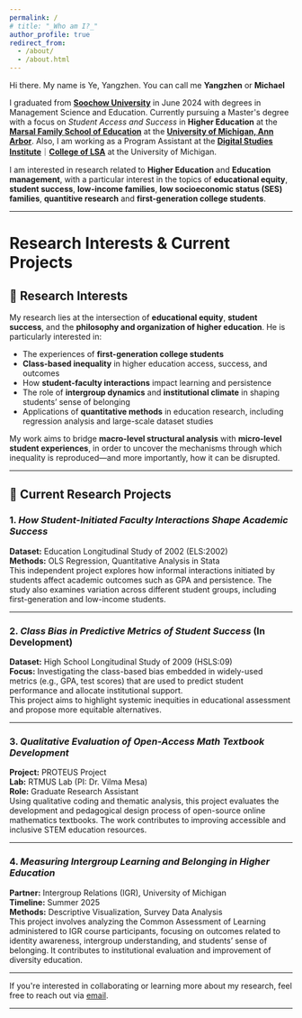 ```yaml
---
permalink: /
# title: "_Who am I?_"
author_profile: true
redirect_from: 
  - /about/
  - /about.html
---
```


Hi there. My name is Ye, Yangzhen. You can call me **Yangzhen** or **Michael** 

I graduated from [**Soochow University**](http://eng.suda.edu.cn/) in June 2024 with degrees in Management Science and Education. Currently pursuing a Master's degree with a focus on _Student Access and Success_ in **Higher Education** at the [**Marsal Family School of Education**](https://marsal.umich.edu/) at the [**University of Michigan, Ann Arbor**](https://umich.edu/). Also, I am working as a Program Assistant at the [**Digital Studies Institute**](https://www.digitalstudies.umich.edu/)｜[**College of LSA**](https://lsa.umich.edu/) at the University of Michigan. 

I am interested in research related to **Higher Education** and **Education management**, with a particular interest in the topics of **educational equity**, **student success**, **low-income families**, **low socioeconomic status (SES) families**, **quantitive research** and **first-generation college students**.

---
# Research Interests & Current Projects

## 🎯 Research Interests

My research lies at the intersection of **educational equity**, **student success**, and the **philosophy and organization of higher education**. He is particularly interested in:

- The experiences of **first-generation college students**
- **Class-based inequality** in higher education access, success, and outcomes
- How **student-faculty interactions** impact learning and persistence
- The role of **intergroup dynamics** and **institutional climate** in shaping students’ sense of belonging
- Applications of **quantitative methods** in education research, including regression analysis and large-scale dataset studies

My work aims to bridge **macro-level structural analysis** with **micro-level student experiences**, in order to uncover the mechanisms through which inequality is reproduced—and more importantly, how it can be disrupted.

---

## 🔬 Current Research Projects

### 1. *How Student-Initiated Faculty Interactions Shape Academic Success*  
**Dataset:** Education Longitudinal Study of 2002 (ELS:2002)  
**Methods:** OLS Regression, Quantitative Analysis in Stata  
This independent project explores how informal interactions initiated by students affect academic outcomes such as GPA and persistence. The study also examines variation across different student groups, including first-generation and low-income students.

---

### 2. *Class Bias in Predictive Metrics of Student Success* (In Development)  
**Dataset:** High School Longitudinal Study of 2009 (HSLS:09)  
**Focus:** Investigating the class-based bias embedded in widely-used metrics (e.g., GPA, test scores) that are used to predict student performance and allocate institutional support.  
This project aims to highlight systemic inequities in educational assessment and propose more equitable alternatives.

---

### 3. *Qualitative Evaluation of Open-Access Math Textbook Development*  
**Project:** PROTEUS Project  
**Lab:** RTMUS Lab (PI: Dr. Vilma Mesa)  
**Role:** Graduate Research Assistant  
Using qualitative coding and thematic analysis, this project evaluates the development and pedagogical design process of open-source online mathematics textbooks. The work contributes to improving accessible and inclusive STEM education resources.

---

### 4. *Measuring Intergroup Learning and Belonging in Higher Education*  
**Partner:** Intergroup Relations (IGR), University of Michigan  
**Timeline:** Summer 2025  
**Methods:** Descriptive Visualization, Survey Data Analysis  
This project involves analyzing the Common Assessment of Learning administered to IGR course participants, focusing on outcomes related to identity awareness, intergroup understanding, and students’ sense of belonging. It contributes to institutional evaluation and improvement of diversity education.

---

If you're interested in collaborating or learning more about my research, feel free to reach out via [email](mailto:yeyz@umich.edu).






---
